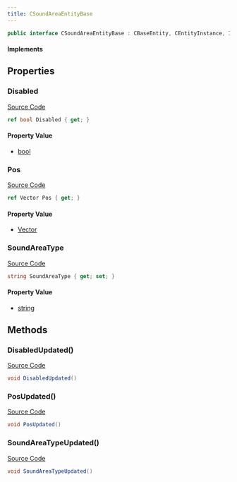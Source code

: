 ```yaml
---
title: CSoundAreaEntityBase
---
```


```csharp
public interface CSoundAreaEntityBase : CBaseEntity, CEntityInstance, ISchemaClass<CEntityInstance>, ISchemaClass<CBaseEntity>, ISchemaClass<CSoundAreaEntityBase>, ISchemaField, ISchemaClass, INativeHandle
```

#### Implements

## Properties

### Disabled

[Source Code](https://github.com/swiftly-solution/swiftlys2/blob/beta/managed/src/SwiftlyS2.Generated/Schemas/Interfaces/CSoundAreaEntityBase.cs#L16)

```csharp
ref bool Disabled { get; }
```

#### Property Value

- [bool](https://learn.microsoft.com/dotnet/api/system.boolean)

### Pos

[Source Code](https://github.com/swiftly-solution/swiftlys2/blob/beta/managed/src/SwiftlyS2.Generated/Schemas/Interfaces/CSoundAreaEntityBase.cs#L20)

```csharp
ref Vector Pos { get; }
```

#### Property Value

- [Vector](/docs/api/shared/natives/vector)

### SoundAreaType

[Source Code](https://github.com/swiftly-solution/swiftlys2/blob/beta/managed/src/SwiftlyS2.Generated/Schemas/Interfaces/CSoundAreaEntityBase.cs#L18)

```csharp
string SoundAreaType { get; set; }
```

#### Property Value

- [string](https://learn.microsoft.com/dotnet/api/system.string)

## Methods

### DisabledUpdated()

[Source Code](https://github.com/swiftly-solution/swiftlys2/blob/beta/managed/src/SwiftlyS2.Generated/Schemas/Interfaces/CSoundAreaEntityBase.cs#L22)

```csharp
void DisabledUpdated()
```

### PosUpdated()

[Source Code](https://github.com/swiftly-solution/swiftlys2/blob/beta/managed/src/SwiftlyS2.Generated/Schemas/Interfaces/CSoundAreaEntityBase.cs#L24)

```csharp
void PosUpdated()
```

### SoundAreaTypeUpdated()

[Source Code](https://github.com/swiftly-solution/swiftlys2/blob/beta/managed/src/SwiftlyS2.Generated/Schemas/Interfaces/CSoundAreaEntityBase.cs#L23)

```csharp
void SoundAreaTypeUpdated()
```


